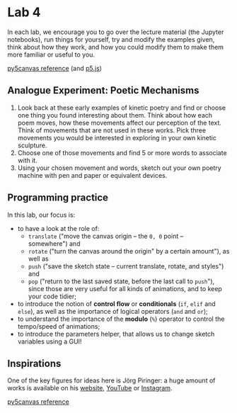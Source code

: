 # Lab 4

In each lab, we encourage you to go over the lecture material (the Jupyter notebooks), run things for yourself, try and modify the examples given, think about how they work, and how you could modify them to make them more familiar or useful to you.

[py5canvas reference](https://github.com/colormotor/py5canvas/tree/main/docs) (and [p5.js](https://p5js.org/reference/))

## Analogue Experiment: Poetic Mechanisms

1. Look back at these early examples of kinetic poetry and find or choose one thing you found interesting about them. Think about how each poem moves, how these movements affect our perception of the text. Think of movements that are not used in these works. Pick three movements you would be interested in exploring in your own kinetic sculpture.
2. Choose one of those movements and find 5 or more words to associate with it.
3. Using your chosen movement and words, sketch out your own poetry machine with pen and paper or equivalent devices.

## Programming practice

In this lab, our focus is:
- to have a look at the role of:
  - `translate` ("move the canvas origin – the `0, 0` point – somewhere") and
  - `rotate` ("turn the canvas around the origin" by a certain amount"), as well as
  - `push` ("save the sketch state – current translate, rotate, and styles") and
  - `pop` ("return to the last saved state, before the last call to `push`"),  
  since those are very useful for all kinds of animations, and to keep your code tidier;
- to introduce the notion of **control flow** or **conditionals** (`if`, `elif` and `else`), as well as the importance of logical operators (`and` and `or`);
- to understand the importance of the **modulo** (`%`) operator to control the tempo/speed of animations;
- to introduce the parameters helper, that allows us to change sketch variables using a GUI!

## Inspirations

One of the key figures for ideas here is Jörg Piringer: a huge amount of works is available on his [website](https://joerg.piringer.net/), [YouTube](https://www.youtube.com/@joergpiringer) or [Instagram](https://www.instagram.com/jpiringer/).

[py5canvas reference](https://github.com/colormotor/py5canvas/tree/main/docs)
